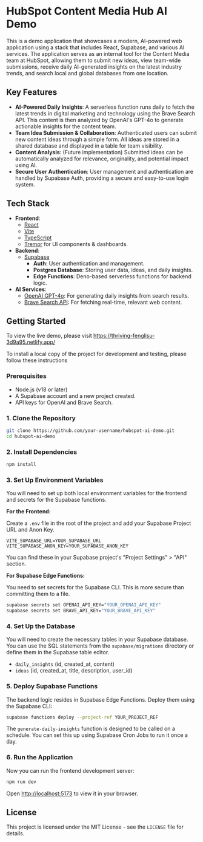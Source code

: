 # HubSpot Content Media Hub AI Demo

This is a demo application that showcases a modern, AI-powered web application using a stack that includes React, Supabase, and various AI services. The application serves as an internal tool for the Content Media team at HubSpot, allowing them to submit new ideas, view team-wide submissions, receive daily AI-generated insights on the latest industry trends, and search local and global databases from one location.

## Key Features

-   **AI-Powered Daily Insights**: A serverless function runs daily to fetch the latest trends in digital marketing and technology using the Brave Search API. This content is then analyzed by OpenAI's GPT-4o to generate actionable insights for the content team.
-   **Team Idea Submission & Collaboration**: Authenticated users can submit new content ideas through a simple form. All ideas are stored in a shared database and displayed in a table for team visibility.
-   **Content Analysis**: (Future implementation) Submitted ideas can be automatically analyzed for relevance, originality, and potential impact using AI.
-   **Secure User Authentication**: User management and authentication are handled by Supabase Auth, providing a secure and easy-to-use login system.

## Tech Stack

-   **Frontend**:
    -   [React](https://reactjs.org/)
    -   [Vite](https://vitejs.dev/)
    -   [TypeScript](https://www.typescriptlang.org/)
    -   [Tremor](https://www.tremor.so/) for UI components & dashboards.
-   **Backend**:
    -   [Supabase](https://supabase.io/)
        -   **Auth**: User authentication and management.
        -   **Postgres Database**: Storing user data, ideas, and daily insights.
        -   **Edge Functions**: Deno-based serverless functions for backend logic.
-   **AI Services**:
    -   [OpenAI GPT-4o](https://openai.com/gpt-4o/): For generating daily insights from search results.
    -   [Brave Search API](https://brave.com/search/api/): For fetching real-time, relevant web content.

## Getting Started

To view the live demo, please visit https://thriving-fenglisu-3d9a95.netlify.app/

To install a local copy of the project for development and testing, please follow these instructions

### Prerequisites

-   Node.js (v18 or later)
-   A Supabase account and a new project created.
-   API keys for OpenAI and Brave Search.

### 1. Clone the Repository

```bash
git clone https://github.com/your-username/hubspot-ai-demo.git
cd hubspot-ai-demo
```

### 2. Install Dependencies

```bash
npm install
```

### 3. Set Up Environment Variables

You will need to set up both local environment variables for the frontend and secrets for the Supabase functions.

**For the Frontend:**

Create a `.env` file in the root of the project and add your Supabase Project URL and Anon Key.

```
VITE_SUPABASE_URL=YOUR_SUPABASE_URL
VITE_SUPABASE_ANON_KEY=YOUR_SUPABASE_ANON_KEY
```

You can find these in your Supabase project's "Project Settings" > "API" section.

**For Supabase Edge Functions:**

You need to set secrets for the Supabase CLI. This is more secure than committing them to a file.

```bash
supabase secrets set OPENAI_API_KEY="YOUR_OPENAI_API_KEY"
supabase secrets set BRAVE_API_KEY="YOUR_BRAVE_API_KEY"
```

### 4. Set Up the Database

You will need to create the necessary tables in your Supabase database. You can use the SQL statements from the `supabase/migrations` directory or define them in the Supabase table editor.

-   `daily_insights` (id, created_at, content)
-   `ideas` (id, created_at, title, description, user_id)

### 5. Deploy Supabase Functions

The backend logic resides in Supabase Edge Functions. Deploy them using the Supabase CLI:

```bash
supabase functions deploy --project-ref YOUR_PROJECT_REF
```

The `generate-daily-insights` function is designed to be called on a schedule. You can set this up using Supabase Cron Jobs to run it once a day.

### 6. Run the Application

Now you can run the frontend development server:

```bash
npm run dev
```

Open [http://localhost:5173](http://localhost:5173) to view it in your browser.

## License

This project is licensed under the MIT License - see the `LICENSE` file for details.
